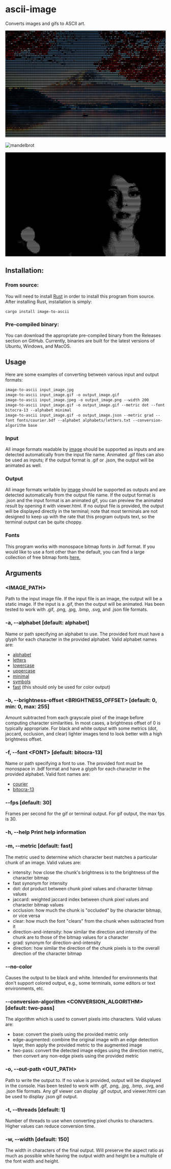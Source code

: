 # ascii-image
Converts images and gifs to ASCII art.

![mount-fuji](gallery/fuji.png)

![mandelbrot](gallery/mandelbrot_small.gif)

![saint-vincent](gallery/stvincent_bw.gif)

## Installation:
### From source:
You will need to install [Rust](https://www.rust-lang.org/learn/get-started) in order to install this program from source. 
After installing Rust, installation is simply:
```
cargo install image-to-ascii
```
### Pre-compiled binary:
You can download the appropriate pre-compiled binary from the Releases section on GitHub. Currently, binaries are built for the latest versions of Ubuntu, Windows, and MacOS.

## Usage
Here are some examples of converting between various input and output formats:
```
image-to-ascii input_image.jpg
image-to-ascii input_image.gif -o output_image.gif
image-to-ascii input_image.jpeg -o output_image.png --width 200
image-to-ascii input_image.gif -o output_image.gif --metric dot --font bitocra-13 --alphabet minimal
image-to-ascii input_image.gif -o output_image.json --metric grad --font fonts/courier.bdf --alphabet alphabets/letters.txt --conversion-algorithm base
```

### Input
All image formats readable by [image](https://docs.rs/image/latest/image/) should be supported as inputs and are detected automatically from the input file name.
Animated .gif files can also be used as inputs; if the output format is .gif or .json, the output will be animated as well.

### Output
All image formats writable by [image](https://docs.rs/image/latest/image/) should be supported as outputs and are detected automatically from the output file name.
If the output format is .json and the input format is an animated gif, you can preview the animated result by opening it with viewer.html.
If no output file is provided, the output will be displayed directly in the terminal; note that most terminals are not designed to keep up with the rate that this program outputs text, so the terminal output can be quite choppy. 

### Fonts
This program works with monospace bitmap fonts in .bdf format. 
If you would like to use a font other than the default, you can find a large collection of free bitmap fonts [here.](https://github.com/Tecate/bitmap-fonts)

## Arguments
### <IMAGE_PATH>
Path to the input image file. If the input file is an image, the output will be a static image. If the input is a .gif, then the output will be animated. Has been tested to work with .gif, .png, .jpg, .bmp, .svg, and .json file formats.

### -a, --alphabet <ALPHABET>            [default: alphabet]
Name or path specifying an alphabet to use. The provided font must have a glyph for each character in the provided alphabet. Valid alphabet names are:
- [alphabet](alphabets/alphabet.txt)
- [letters](alphabets/letters.txt)
- [lowercase](alphabets/lowercase.txt)
- [uppercase](alphabets/uppercase.txt)
- [minimal](alphabets/minimal.txt)
- [symbols](alphabets/symbols.txt)
- [fast](alphabets/fast.txt) (this should only be used for color output)

### -b, --brightness-offset <BRIGHTNESS_OFFSET>    [default: 0, min: 0, max: 255]
Amount subtracted from each grayscale pixel of the image before computing character similarities. In most cases, a brightness offset of 0 is typically appropriate. For black and white output with some metrics (dot, jaccard, occlusion, and clear) lighter images tend to look better with a high brightness offset.

### -f, --font \<FONT>                    [default: bitocra-13]
Name or path specifying a font to use. The provided font must be monospace in .bdf format and have a glyph for each character in the provided alphabet. Valid font names are:
- [courier](fonts/courier.bdf)
- [bitocra-13](fonts/bitocra-13.bdf)

### --fps <FPS>                                [default: 30]
Frames per second for the gif or terminal output. For gif output, the max fps is 30.

### -h, --help                                     Print help information

### -m, --metric <METRIC>                          [default: fast]
The metric used to determine which character best matches a particular chunk of an image. Valid values are:
- intensity:               how close the chunk's brightness is to the brightness of the character bitmap
- fast                     synonym for intensity
- dot:                     dot product between chunk pixel values and character bitmap values
- jaccard:                 weighted jaccard index between chunk pixel values and character bitmap values
- occlusion:               how much the chunk is "occluded" by the character bitmap, or vice versa
- clear:                   how much the font "clears" from the chunk when subtracted from it
- direction-and-intensity: how similar the direction and intensity of the chunk are to those of the bitmap values for a character
- grad:                    synonym for direction-and-intensity
- direction:               how similar the direction of the chunk pixels is to the overall direction of the character bitmap

### --no-color
Causes the output to be black and white. Intended for environments that don't support colored output, e.g., some terminals, some editors or text environments, etc. 

### --conversion-algorithm <CONVERSION_ALGORITHM>  [default: two-pass]
The algorithm which is used to convert pixels into characters. Valid values are:
- base:           convert the pixels using the provided metric only
- edge-augmented: combine the original image with an edge detection layer, then apply the provided metric to the augmented image
- two-pass:       convert the detected image edges using the direction metric, then convert any non-edge pixels using the provided metric

### -o, --out-path <OUT_PATH>
Path to write the output to. If no value is provided, output will be displayed in the console. Has been tested to work with .gif, .png, .jpg, .bmp, .svg, and .json file formats. Any gif viewer can display .gif output, and viewer.html can be used to display .json gif output.

### -t, --threads <THREADS>                        [default: 1]
Number of threads to use when converting pixel chunks to characters. Higher values can reduce conversion time.

### -w, --width <WIDTH>                            [default: 150]
The width in characters of the final output. Will preserve the aspect ratio as much as possible while having the output width and height be a multiple of the font width and height.
